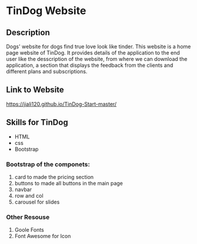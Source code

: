 # TinDog Website

## Description
Dogs' website for dogs find true love look like tinder. This website is a home page website of TinDog. It provides details of the application to the end user like the desscription of the website, from where we can download the application, a section that displays the feedback from the clients and different plans and subscriptions.


## Link to Website
https://jiali120.github.io/TinDog-Start-master/


## Skills for TinDog
* HTML
* css
* Bootstrap

### Bootstrap of the componets: 
1. card to made the pricing section
2. buttons to made all buttons in the main page
3. navbar
4. row and col
5. carousel for slides

### Other Resouse
1. Goole Fonts
2. Font Awesome for Icon

